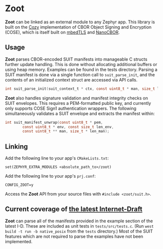 # Zoot
**Zoot** can be linked as an external module to any Zephyr app. This library is built on the [Cozy](https://github.com/motet/cozy) implementation of CBOR Object Signing and Encryption (COSE), which is itself built on [mbedTLS](https://github.com/zephyrproject-rtos/mbedtls) and [NanoCBOR](https://github.com/bergzand/NanoCBOR).

## Usage
**Zoot** parses CBOR-encoded SUIT manifests into manageable C structs further update handling. This is done without allocating additional buffers or using heap memory. Examples can be found in the tests directory. Parsing a SUIT manifest is done via a single function call to `suit_parse_init`, and the contents of an initialized context struct are accessed via API calls.
```c
int suit_parse_init(suit_context_t * ctx, const uint8_t * man, size_t len_man);
```

**Zoot** also handles signature validation and manifest integrity checks on SUIT envelopes. This requires a PEM-formatted public key, and currently only supports COSE Sign1 authentication wrappers. The following simultaneously validates a SUIT envelope and extracts the manifest within:
```c
int suit_manifest_unwrap(const uint8_t * pem, 
        const uint8_t * env, const size_t len_env,
        const uint8_t ** man, size_t * len_man);
```

## Linking
Add the following line to your app's `CMakeLists.txt`:

    set(ZEPHYR_EXTRA_MODULES <absolute_path_to>/zoot)

Add the following line to your app's `prj.conf`:

    CONFIG_ZOOT=y

Access the **Zoot** API from your source files with `#include <zoot/suit.h>`.

## Current coverage of [the latest Internet-Draft](https://tools.ietf.org/html/draft-ietf-suit-manifest-04)
**Zoot** can parse all of the manifests provided in the example section of the latest I-D. These are included as unit tests in  `tests/src/tests.c`. (Run `west build -t run -b native_posix` from the `tests` directory.) Most of the SUIT features which are not required to parse the examples have not been implemented.
